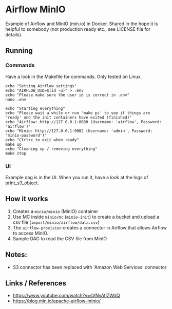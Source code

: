 # Airflow MinIO

Example of Airflow and MinIO (min.io) in Docker.
Shared in the hope it is helpful to somebody (not production ready etc., see LICENSE file for details).

## Running

### Commands
Have a look in the Makefile for commands. Only tested on Linux.
```shell
echo "Setting Airflow settings"
echo "AIRFLOW_UID=$(id -u)" > .env
echo "Please make sure the user id is correct in .env"
nano .env

echo "Starting everything"
echo "Please wait a while or run 'make ps' to see if things are 'ready' and the init containers have exited (finished)"
echo "Airflow: http://127.0.0.1:8080 (Username: 'airflow', Password: 'airflow')"
echo "Minio: http://127.0.0.1:9002 (Username: 'admin', Password: 'minio-password')"
echo "Ctrl+c to exit when ready"
make up
echo "Cleaning up / removing everything"
make stop
```

### UI
Example dag is in the UI. When you run it, have a look at the logs of print_s3_object.

## How it works
1. Creates a `minio/minio` (MinIO) container
2. Use MC inside `minio/mc` (`minio-init`) to create a bucket and upload a csv file (`import/minio/airflow/data.csv`)
3. The `airflow-provision` creates a connector in Airflow that allows Airflow to access MinIO.
4. Sample DAG to read the CSV file from MinIO

## Notes:
* S3 connector has been replaced with 'Amazon Web Services' connector

## Links / References
* https://www.youtube.com/watch?v=sVNvAtIZWdQ
* https://blog.min.io/apache-airflow-minio/
